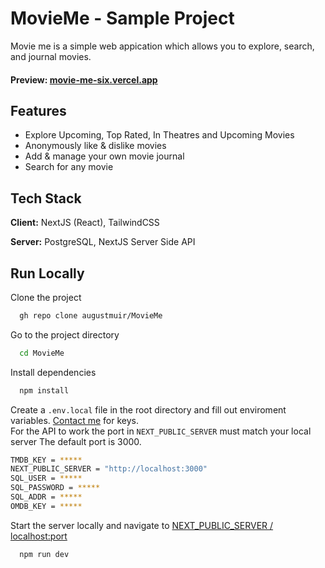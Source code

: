 
# MovieMe - Sample Project

Movie me is a simple web appication which allows you to explore, search, and journal movies.

#### Preview: [movie-me-six.vercel.app](https://movie-me-six.vercel.app/)

## Features

- Explore Upcoming, Top Rated, In Theatres and Upcoming Movies
- Anonymously like & dislike movies
- Add & manage your own movie journal
- Search for any movie



## Tech Stack

**Client:** NextJS (React), TailwindCSS

**Server:** PostgreSQL, NextJS Server Side API


## Run Locally

Clone the project

```bash
  gh repo clone augustmuir/MovieMe
```

Go to the project directory

```bash
  cd MovieMe
```

Install dependencies

```bash
  npm install
```

Create a `.env.local` file in the root directory and fill out enviroment variables. [Contact me](mailto:mail@augustmuir.com) for keys.  
For the API to work the port in `NEXT_PUBLIC_SERVER` must match your local server The default port is 3000.

```bash
TMDB_KEY = *****
NEXT_PUBLIC_SERVER = "http://localhost:3000"
SQL_USER = *****
SQL_PASSWORD = *****
SQL_ADDR = *****
OMDB_KEY = *****
```

Start the server locally and navigate to [NEXT_PUBLIC_SERVER / localhost:port](http://localhost:3000)

```bash
  npm run dev
```

